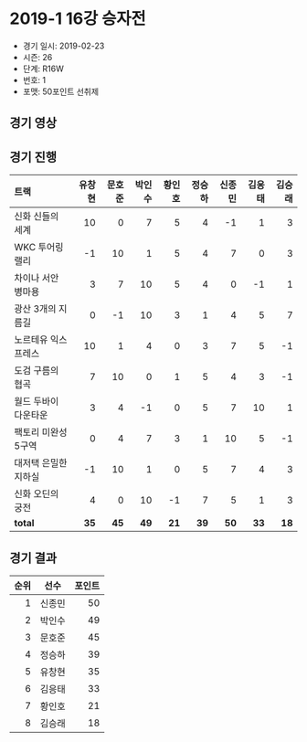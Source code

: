 # 2019-1 16강 승자전

- 경기 일시: 2019-02-23
- 시즌: 26
- 단계: R16W
- 번호: 1
- 포맷: 50포인트 선취제





## 경기 영상
## 경기 진행

| 트랙 | 유창현 | 문호준 | 박인수 | 황인호 | 정승하 | 신종민 | 김응태 | 김승래 |
|:---|---:|---:|---:|---:|---:|---:|---:|---:|
| 신화 신들의 세계 | 10 | 0 | 7 | 5 | 4 | -1 | 1 | 3 |
| WKC 투어링 랠리 | -1 | 10 | 1 | 5 | 4 | 7 | 0 | 3 |
| 차이나 서안 병마용 | 3 | 7 | 10 | 5 | 4 | 0 | -1 | 1 |
| 광산 3개의 지름길 | 0 | -1 | 10 | 3 | 1 | 4 | 5 | 7 |
| 노르테유 익스프레스 | 10 | 1 | 4 | 0 | 3 | 7 | 5 | -1 |
| 도검 구름의 협곡 | 7 | 10 | 0 | 1 | 5 | 4 | 3 | -1 |
| 월드 두바이 다운타운 | 3 | 4 | -1 | 0 | 5 | 7 | 10 | 1 |
| 팩토리 미완성 5구역 | 0 | 4 | 7 | 3 | 1 | 10 | 5 | -1 |
| 대저택 은밀한 지하실 | -1 | 10 | 1 | 0 | 5 | 7 | 4 | 3 |
| 신화 오딘의 궁전 | 4 | 0 | 10 | -1 | 7 | 5 | 1 | 3 |
| __total__ | __35__ | __45__ | __49__ | __21__ | __39__ | __50__ | __33__ | __18__ |




## 경기 결과

| 순위 | 선수 | 포인트 |
|---:|:---:|---:|
| 1 | 신종민 | 50 |
| 2 | 박인수 | 49 |
| 3 | 문호준 | 45 |
| 4 | 정승하 | 39 |
| 5 | 유창현 | 35 |
| 6 | 김응태 | 33 |
| 7 | 황인호 | 21 |
| 8 | 김승래 | 18 |

